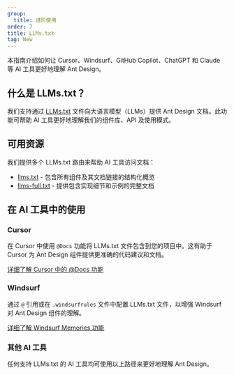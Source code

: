 ```yaml
---
group:
  title: 进阶使用
order: 7
title: LLMs.txt
tag: New
---
```


本指南介绍如何让 Cursor、Windsurf、GitHub Copilot、ChatGPT 和 Claude 等 AI 工具更好地理解 Ant Design。

## 什么是 LLMs.txt？

我们支持通过 [LLMs.txt](https://llmstxt.org/) 文件向大语言模型（LLMs）提供 Ant Design 文档。此功能可帮助 AI 工具更好地理解我们的组件库、API 及使用模式。

## 可用资源

我们提供多个 LLMs.txt 路由来帮助 AI 工具访问文档：

- [llms.txt](https://ant.design/llms.txt) - 包含所有组件及其文档链接的结构化概览
- [llms-full.txt](https://ant.design/llms-full.txt) - 提供包含实现细节和示例的完整文档

## 在 AI 工具中的使用

### Cursor

在 Cursor 中使用 `@Docs` 功能将 LLMs.txt 文件包含到您的项目中。这有助于 Cursor 为 Ant Design 组件提供更准确的代码建议和文档。

[详细了解 Cursor 中的 @Docs 功能](https://docs.cursor.com/zh/context/@-symbols/@-docs)

### Windsurf

通过 `@` 引用或在 `.windsurfrules` 文件中配置 LLMs.txt 文件，以增强 Windsurf 对 Ant Design 组件的理解。

[详细了解 Windsurf Memories 功能](https://docs.codeium.com/windsurf/memories#memories-and-rules)

### 其他 AI 工具

任何支持 LLMs.txt 的 AI 工具均可使用以上路径来更好地理解 Ant Design。

